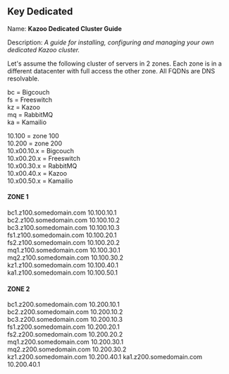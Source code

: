 ## Key Dedicated

Name: **Kazoo Dedicated Cluster Guide**

Description: *A guide for installing, configuring and managing your own dedicated Kazoo cluster.*

Let's assume the following cluster of servers in 2 zones.  Each zone is in a different datacenter with full access the other zone.  All FQDNs are DNS resolvable.

bc = Bigcouch  
fs = Freeswitch  
kz = Kazoo  
mq = RabbitMQ  
ka = Kamailio  

10.100 = zone 100  
10.200 = zone 200  
10.x00.10.x = Bigcouch  
10.x00.20.x = Freeswitch  
10.x00.30.x = RabbitMQ  
10.x00.40.x = Kazoo  
10.x00.50.x = Kamailio  

#### ZONE 1

bc1.z100.somedomain.com  10.100.10.1  
bc2.z100.somedomain.com  10.100.10.2  
bc3.z100.somedomain.com  10.100.10.3  
fs1.z100.somedomain.com  10.100.20.1  
fs2.z100.somedomain.com  10.100.20.2  
mq1.z100.somedomain.com  10.100.30.1  
mq2.z100.somedomain.com  10.100.30.2  
kz1.z100.somedomain.com  10.100.40.1  
ka1.z100.somedomain.com  10.100.50.1  


#### ZONE 2

bc1.z200.somedomain.com  10.200.10.1  
bc2.z200.somedomain.com  10.200.10.2  
bc3.z200.somedomain.com  10.200.10.3  
fs1.z200.somedomain.com  10.200.20.1  
fs2.z200.somedomain.com  10.200.20.2  
mq1.z200.somedomain.com  10.200.30.1  
mq2.z200.somedomain.com  10.200.30.2  
kz1.z200.somedomain.com  10.200.40.1
ka1.z200.somedomain.com  10.200.40.1





